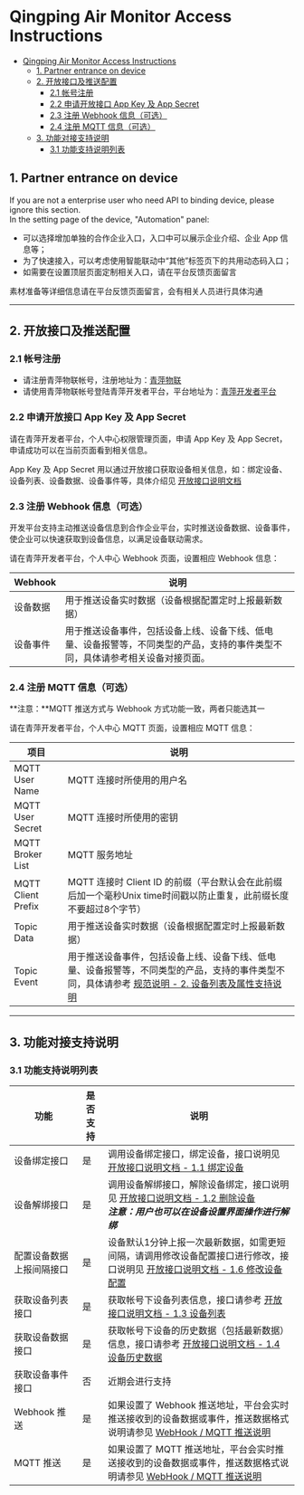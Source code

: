 # Qingping Air Monitor Access Instructions

- [Qingping Air Monitor Access Instructions](#qingping-air-monitor-access-instructions)
  - [1. Partner entrance on device](#1-partner-entrance-on-device)
  - [2. 开放接口及推送配置](#2-开放接口及推送配置)
    - [2.1 帐号注册](#21-帐号注册)
    - [2.2 申请开放接口 App Key 及 App Secret](#22-申请开放接口-app-key-及-app-secret)
    - [2.3 注册 Webhook 信息（可选）](#23-注册-webhook-信息可选)
    - [2.4 注册 MQTT 信息（可选）](#24-注册-mqtt-信息可选)
  - [3. 功能对接支持说明](#3-功能对接支持说明)
    - [3.1 功能支持说明列表](#31-功能支持说明列表)

## 1. Partner entrance on device

If you are not a enterprise user who need API to binding device, please ignore this section.  
In the setting page of the device, "Automation" panel:

- 可以选择增加单独的合作企业入口，入口中可以展示企业介绍、企业 App 信息等；
- 为了快速接入，可以考虑使用智能联动中“其他”标签页下的共用动态码入口；
- 如需要在设置顶层页面定制相关入口，请在平台反馈页面留言

素材准备等详细信息请在平台反馈页面留言，会有相关人员进行具体沟通

------

## 2. 开放接口及推送配置

### 2.1 帐号注册

- 请注册青萍物联帐号，注册地址为：[青萍物联](https://qingpingiot.com/)
- 请使用青萍物联帐号登陆青萍开发者平台，平台地址为：[青萍开发者平台](https://developers.qingping.co/)

### 2.2 申请开放接口 App Key 及 App Secret

请在青萍开发者平台，个人中心权限管理页面，申请 App Key 及 App Secret，申请成功可以在当前页面看到相关信息。

App Key 及 App Secret 用以通过开放接口获取设备相关信息，如：绑定设备、设备列表、设备数据、设备事件等，具体介绍见 [开放接口说明文档](/main/openApi)

### 2.3 注册 Webhook 信息（可选）

开发平台支持主动推送设备信息到合作企业平台，实时推送设备数据、设备事件，使企业可以快速获取到设备信息，以满足设备联动需求。

请在青萍开发者平台，个人中心 Webhook 页面，设置相应 Webhook 信息：

| Webhook  | 说明                                                                                                                           |
| -------- | ------------------------------------------------------------------------------------------------------------------------------ |
| 设备数据 | 用于推送设备实时数据（设备根据配置定时上报最新数据）                                                                           |
| 设备事件 | 用于推送设备事件，包括设备上线、设备下线、低电量、设备报警等，不同类型的产品，支持的事件类型不同，具体请参考相关设备对接页面。 |

### 2.4 注册 MQTT 信息（可选）

**注意：**MQTT 推送方式与 Webhook 方式功能一致，两者只能选其一

请在青萍开发者平台，个人中心 MQTT 页面，设置相应 MQTT 信息：

| 项目               | 说明                                                                                                                                                                                              |
| ------------------ | ------------------------------------------------------------------------------------------------------------------------------------------------------------------------------------------------- |
| MQTT User Name     | MQTT 连接时所使用的用户名                                                                                                                                                                         |
| MQTT User Secret   | MQTT 连接时所使用的密钥                                                                                                                                                                           |
| MQTT Broker List   | MQTT 服务地址                                                                                                                                                                                     |
| MQTT Client Prefix | MQTT 连接时 Client ID 的前缀（平台默认会在此前缀后加一个毫秒Unix time时间戳以防止重复，此前缀长度不要超过8个字节）                                                                                |
| Topic Data         | 用于推送设备实时数据（设备根据配置定时上报最新数据）                                                                                                                                              |
| Topic Event        | 用于推送设备事件，包括设备上线、设备下线、低电量、设备报警等，不同类型的产品，支持的事件类型不同，具体请参考 [规范说明 - 2. 设备列表及属性支持说明](/main/specification#2-设备列表及属性支持说明) |

------

## 3. 功能对接支持说明

### 3.1 功能支持说明列表

| 功能                     | 是否支持 | 说明                                                                                                                                                          |
| ------------------------ | -------- | ------------------------------------------------------------------------------------------------------------------------------------------------------------- |
| 设备绑定接口             | 是       | 调用设备绑定接口，绑定设备，接口说明见 [开放接口说明文档 - 1.1 绑定设备](/main/openApi#11-绑定设备)                                                           |
| 设备解绑接口             | 是       | 调用设备解绑接口，解除设备绑定，接口说明见 [开放接口说明文档 - 1.2 删除设备](/main/openApi#12-删除设备) <br> ***注意：用户也可以在设备设置界面操作进行解绑*** |
| 配置设备数据上报间隔接口 | 是       | 设备默认1分钟上报一次最新数据，如需更短间隔，请调用修改设备配置接口进行修改，接口说明见 [开放接口说明文档 - 1.6 修改设备配置](/main/openApi#16-修改设备配置)  |
| 获取设备列表接口         | 是       | 获取帐号下设备列表信息，接口请参考 [开放接口说明文档 - 1.3 设备列表](/main/openApi#13-设备列表)                                                               |
| 获取设备数据接口         | 是       | 获取帐号下设备的历史数据（包括最新数据）信息，接口请参考 [开放接口说明文档 - 1.4 设备历史数据](/main/openApi#14-设备历史数据)                                 |
| 获取设备事件接口         | 否       | 近期会进行支持                                                                                                                                                |
| Webhook 推送             | 是       | 如果设置了 Webhook 推送地址，平台会实时推送接收到的设备数据或事件，推送数据格式说明请参见 [WebHook / MQTT 推送说明](/main/webhook)                            |
| MQTT 推送                | 是       | 如果设置了 MQTT 推送地址，平台会实时推送接收到的设备数据或事件，推送数据格式说明请参见 [WebHook / MQTT 推送说明](/main/webhook)                               |
